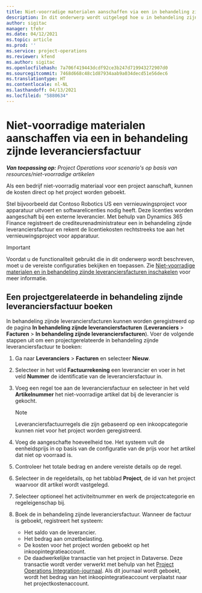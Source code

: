 ```yaml
---
title: Niet-voorradige materialen aanschaffen via een in behandeling zijnde leveranciersfactuur
description: In dit onderwerp wordt uitgelegd hoe u in behandeling zijnde leveranciersfacturen registreert.
author: sigitac
manager: tfehr
ms.date: 04/12/2021
ms.topic: article
ms.prod: ''
ms.service: project-operations
ms.reviewer: kfend
ms.author: sigitac
ms.openlocfilehash: 7a706f419443dcdf92ce3b247d719943272907d0
ms.sourcegitcommit: 7468d668c48c1d87934aab9a034decd51e56dec6
ms.translationtype: HT
ms.contentlocale: nl-NL
ms.lasthandoff: 04/13/2021
ms.locfileid: "5880634"
---
```

# <a name="purchase-non-stocked-materials-using-a-pending-vendor-invoice"></a>Niet-voorradige materialen aanschaffen via een in behandeling zijnde leveranciersfactuur

_**Van toepassing op:** Project Operations voor scenario's op basis van resources/niet-voorradige artikelen_

Als een bedrijf niet-voorradig materiaal voor een project aanschaft, kunnen de kosten direct op het project worden geboekt. 

Stel bijvoorbeeld dat Contoso Robotics US een vernieuwingsproject voor apparatuur uitvoert en softwarelicenties nodig heeft. Deze licenties worden aangeschaft bij een externe leverancier.  Met behulp van Dynamics 365 Finance registreert de crediteurenadministrateur een in behandeling zijnde leveranciersfactuur en rekent de licentiekosten rechtstreeks toe aan het vernieuwingsproject voor apparatuur. 

> [!IMPORTANT]
> Voordat u de functionaliteit gebruikt die in dit onderwerp wordt beschreven, moet u de vereiste configuraties bekijken en toepassen. Zie [Niet-voorradige materialen en in behandeling zijnde leveranciersfacturen inschakelen](configure-materials-nonstocked.md) voor meer informatie. 

## <a name="post-a-project-related-pending-vendor-invoice"></a>Een projectgerelateerde in behandeling zijnde leveranciersfactuur boeken 

In behandeling zijnde leveranciersfacturen kunnen worden geregistreerd op de pagina **In behandeling zijnde leveranciersfacturen** (**Leveranciers** > **Facturen** > **In behandeling zijnde leveranciersfacturen**). Voer de volgende stappen uit om een projectgerelateerde in behandeling zijnde leveranciersfactuur te boeken:

1. Ga naar **Leveranciers** > **Facturen** en selecteer **Nieuw**. 
2. Selecteer in het veld **Factuurrekening** een leverancier en voer in het veld **Nummer** de identificatie van de leveranciersfactuur in.
3. Voeg een regel toe aan de leveranciersfactuur en selecteer in het veld **Artikelnummer** het niet-voorradige artikel dat bij de leverancier is gekocht. 

    > [!NOTE]
    > Leveranciersfactuurregels die zijn gebaseerd op een inkoopcategorie kunnen niet voor het project worden geregistreerd. 
    
5. Voeg de aangeschafte hoeveelheid toe. Het systeem vult de eenheidsprijs in op basis van de configuratie van de prijs voor het artikel dat niet op voorraad is. 
6. Controleer het totale bedrag en andere vereiste details op de regel.
7. Selecteer in de regeldetails, op het tabblad **Project**, de id van het project waarvoor dit artikel wordt vastgelegd.
8. Selecteer optioneel het activiteitnummer en werk de projectcategorie en regeleigenschap bij.
9. Boek de in behandeling zijnde leveranciersfactuur. Wanneer de factuur is geboekt, registreert het systeem:
    
    - Het saldo van de leverancier.
    - Het bedrag aan omzetbelasting.
    - De kosten voor het project worden geboekt op het inkoopintegratieaccount.
    - De daadwerkelijke transactie van het project in Dataverse. Deze transactie wordt verder verwerkt met behulp van het [Project Operations Integration-journaal](../project-accounting/project-operations-integration-journal.md). Als dit journaal wordt geboekt, wordt het bedrag van het inkoopintegratieaccount verplaatst naar het projectkostenaccount.
